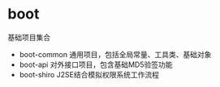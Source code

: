 # boot
基础项目集合

- boot-common 通用项目，包括全局常量、工具类、基础对象
- boot-api 对外接口项目，包含基础MD5验签功能
- boot-shiro J2SE结合模拟权限系统工作流程
